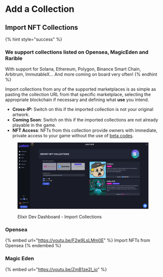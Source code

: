 # Add a Collection

## Import NFT Collections

{% hint style="success" %}
### We support collections listed on Opensea, MagicEden and Rarible

With support for Solana, Ethereum, Polygon, Binance Smart Chain, Arbitrum, ImmutableX... And more coming on board very often!
{% endhint %}

Import collections from any of the supported marketplaces is as simple as pasting the collection URL from that specific marketplace, selecting the appropriate blockchain if necessary and defining what **use** you intend.

* **Cross-IP:** Switch on this if the imported collection is not your original artwork.
* **Coming Soon**: Switch on this if the imported collections are not already playable in the game.
* **NFT Access**: NFTs from this collection provide owners with immediate, private access to your game without the use of [beta codes](../beta-codes/).&#x20;

<figure><img src="../../.gitbook/assets/Screenshot 2022-09-09 at 21.21.05.png" alt=""><figcaption><p>Elixir Dev Dashboard - Import Collections</p></figcaption></figure>

### Opensea

{% embed url="https://youtu.be/F2w9LsLMm0E" %}
Import NFTs from Opensea
{% endembed %}

### Magic Eden

{% embed url="https://youtu.be/ZmB1ze2I_io" %}
